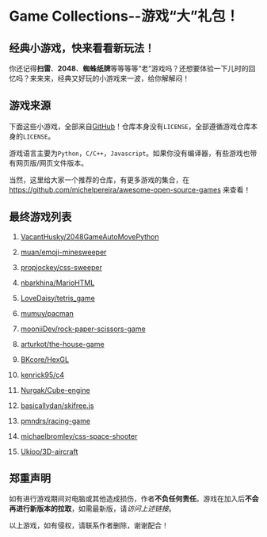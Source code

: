 # Game Collections--游戏“大”礼包！

## 经典小游戏，快来看看**新玩法**！

你还记得**扫雷**、**2048**、**蜘蛛纸牌**等等等等“老”游戏吗？还想要体验一下儿时的回忆吗？来来来，经典又好玩的小游戏来一波，给你解解闷！  

## 游戏来源

下面这些小游戏，全部来自[GitHub](https://github.com/)！仓库本身没有`LICENSE`，全部遵循游戏仓库本身的`LICENSE`。  

游戏语言主要为`Python`，`C/C++`，`Javascript`。如果你没有编译器，有些游戏也带有网页版/网页文件版本。  

当然，这里给大家一个推荐的仓库，有更多游戏的集合，在<https://github.com/michelpereira/awesome-open-source-games> 来查看！

## 最终游戏列表

1. [VacantHusky/2048GameAutoMovePython](https://github.com/VacantHusky/2048GameAutoMovePython/)  

2. [muan/emoji-minesweeper](https://github.com/muan/emoji-minesweeper/)  

3. [propjockey/css-sweeper](https://github.com/propjockey/css-sweeper)  

4. [nbarkhina/MarioHTML](https://github.com/nbarkhina/MarioHTML)  

5. [LoveDaisy/tetris_game](https://github.com/LoveDaisy/tetris_game)  

6. [mumuy/pacman](https://github.com/mumuy/pacman)  

7. [mooniiDev/rock-paper-scissors-game](https://github.com/mooniiDev/rock-paper-scissors-game)  

8. [arturkot/the-house-game](https://github.com/arturkot/the-house-game)  

9. [BKcore/HexGL](https://github.com/BKcore/HexGL)  

10. [kenrick95/c4](https://github.com/kenrick95/c4)  

11. [Nurgak/Cube-engine](https://github.com/Nurgak/Cube-engine)  

12. [basicallydan/skifree.js](https://github.com/basicallydan/skifree.js)  

13. [pmndrs/racing-game](https://github.com/pmndrs/racing-game)  

14. [michaelbromley/css-space-shooter](https://github.com/michaelbromley/css-space-shooter)  

15. [Ukioo/3D-aircraft](https://github.com/ukioo/3d-aircraft)  

## 郑重声明

如有进行游戏期间对电脑或其他造成损伤，作者**不负任何责任**。游戏在加入后**不会再进行新版本的拉取**，如需最新版，请*访问上述链接*。

以上游戏，如有侵权，请联系作者删除，谢谢配合！
